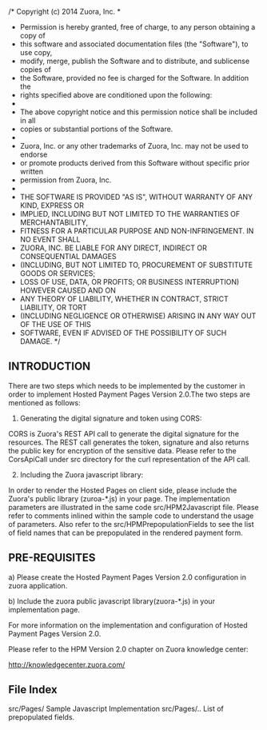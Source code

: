 /*    Copyright (c) 2014 Zuora, Inc.
 *
 *   Permission is hereby granted, free of charge, to any person obtaining a copy of 
 *   this software and associated documentation files (the "Software"), to use copy, 
 *   modify, merge, publish the Software and to distribute, and sublicense copies of 
 *   the Software, provided no fee is charged for the Software.  In addition the
 *   rights specified above are conditioned upon the following:
 *
 *   The above copyright notice and this permission notice shall be included in all
 *   copies or substantial portions of the Software.
 *
 *   Zuora, Inc. or any other trademarks of Zuora, Inc.  may not be used to endorse
 *   or promote products derived from this Software without specific prior written
 *   permission from Zuora, Inc.
 *
 *   THE SOFTWARE IS PROVIDED "AS IS", WITHOUT WARRANTY OF ANY KIND, EXPRESS OR
 *   IMPLIED, INCLUDING BUT NOT LIMITED TO THE WARRANTIES OF MERCHANTABILITY,
 *   FITNESS FOR A PARTICULAR PURPOSE AND NON-INFRINGEMENT. IN NO EVENT SHALL
 *   ZUORA, INC. BE LIABLE FOR ANY DIRECT, INDIRECT OR CONSEQUENTIAL DAMAGES
 *   (INCLUDING, BUT NOT LIMITED TO, PROCUREMENT OF SUBSTITUTE GOODS OR SERVICES;
 *   LOSS OF USE, DATA, OR PROFITS; OR BUSINESS INTERRUPTION) HOWEVER CAUSED AND ON
 *   ANY THEORY OF LIABILITY, WHETHER IN CONTRACT, STRICT LIABILITY, OR TORT
 *   (INCLUDING NEGLIGENCE OR OTHERWISE) ARISING IN ANY WAY OUT OF THE USE OF THIS
 *   SOFTWARE, EVEN IF ADVISED OF THE POSSIBILITY OF SUCH DAMAGE.
 */

INTRODUCTION
------------

There are two steps which needs to be implemented by the customer in order to implement Hosted Payment Pages Version 2.0.The two steps are mentioned as follows:


1. Generating the digital signature and token using CORS:

CORS is Zuora's REST API call to generate the digital signature for the resources. The REST call generates the token, signature and also returns the public key for encryption of the sensitive data. Please refer to the CorsApiCall under src directory for the curl representation of the API call.

2. Including the Zuora javascript library:

In order to render the Hosted Pages on client side, please include the Zuora's public library (zuroa-*.js) in your page.  The implementation parameters are illustrated in the same code src/HPM2Javascript file. Please refer to comments inlined within the sample code to understand the usage of parameters. Also refer to the src/HPMPrepopulationFields to see the list of field names that can be prepopulated in the rendered payment form.



PRE-REQUISITES
-------------

a) Please create the Hosted Payment Pages Version 2.0 configuration in zuora application.

b) Include the zuora public javascript library(zuora-*.js) in your implementation page.

For more information on the implementation and configuration of Hosted Payment Pages Version 2.0.  

Please refer to the HPM Version 2.0 chapter on Zuora knowledge center: 

http://knowledgecenter.zuora.com/
 

File Index
-----------------

src/Pages/   Sample Javascript Implementation
src/Pages/..   List of prepopulated fields.







